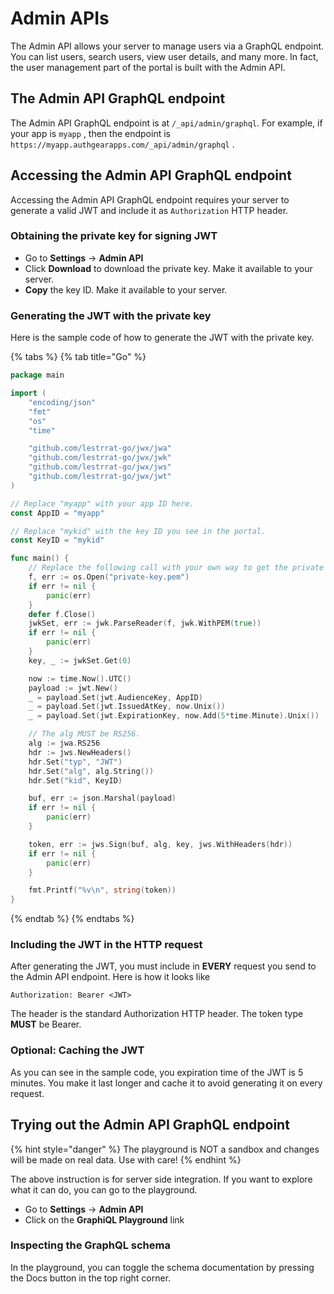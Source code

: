 # Admin APIs

The Admin API allows your server to manage users via a GraphQL endpoint. You can list users, search users, view user details, and many more. In fact, the user management part of the portal is built with the Admin API.

## The Admin API GraphQL endpoint

The Admin API GraphQL endpoint is at `/_api/admin/graphql`. For example, if your app is `myapp` , then the endpoint is `https://myapp.authgearapps.com/_api/admin/graphql` .

## Accessing the Admin API GraphQL endpoint

Accessing the Admin API GraphQL endpoint requires your server to generate a valid JWT and include it as `Authorization` HTTP header.

### Obtaining the private key for signing JWT

* Go to **Settings** -&gt; **Admin API**
* Click **Download** to download the private key. Make it available to your server.
* **Copy** the key ID. Make it available to your server.

### Generating the JWT with the private key

Here is the sample code of how to generate the JWT with the private key.

{% tabs %}
{% tab title="Go" %}
```go
package main

import (
	"encoding/json"
	"fmt"
	"os"
	"time"

	"github.com/lestrrat-go/jwx/jwa"
	"github.com/lestrrat-go/jwx/jwk"
	"github.com/lestrrat-go/jwx/jws"
	"github.com/lestrrat-go/jwx/jwt"
)

// Replace "myapp" with your app ID here.
const AppID = "myapp"

// Replace "mykid" with the key ID you see in the portal.
const KeyID = "mykid"

func main() {
	// Replace the following call with your own way to get the private key.
	f, err := os.Open("private-key.pem")
	if err != nil {
		panic(err)
	}
	defer f.Close()
	jwkSet, err := jwk.ParseReader(f, jwk.WithPEM(true))
	if err != nil {
		panic(err)
	}
	key, _ := jwkSet.Get(0)

	now := time.Now().UTC()
	payload := jwt.New()
	_ = payload.Set(jwt.AudienceKey, AppID)
	_ = payload.Set(jwt.IssuedAtKey, now.Unix())
	_ = payload.Set(jwt.ExpirationKey, now.Add(5*time.Minute).Unix())

	// The alg MUST be RS256.
	alg := jwa.RS256
	hdr := jws.NewHeaders()
	hdr.Set("typ", "JWT")
	hdr.Set("alg", alg.String())
	hdr.Set("kid", KeyID)

	buf, err := json.Marshal(payload)
	if err != nil {
		panic(err)
	}

	token, err := jws.Sign(buf, alg, key, jws.WithHeaders(hdr))
	if err != nil {
		panic(err)
	}

	fmt.Printf("%v\n", string(token))
}

```
{% endtab %}
{% endtabs %}

### Including the JWT in the HTTP request

After generating the JWT, you must include in **EVERY** request you send to the Admin API endpoint. Here is how it looks like

```text
Authorization: Bearer <JWT>
```

The header is the standard Authorization HTTP header. The token type **MUST** be Bearer.

### Optional: Caching the JWT

As you can see in the sample code, you expiration time of the JWT is 5 minutes. You make it last longer and cache it to avoid generating it on every request.

## Trying out the Admin API GraphQL endpoint

{% hint style="danger" %}
The playground is NOT a sandbox and changes will be made on real data. Use with care!
{% endhint %}

The above instruction is for server side integration. If you want to explore what it can do, you can go to the playground.

* Go to **Settings** -&gt; **Admin API**
* Click on the **GraphiQL Playground** link

### Inspecting the GraphQL schema

In the playground, you can toggle the schema documentation by pressing the Docs button in the top right corner.

